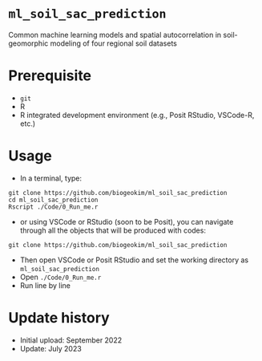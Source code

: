 # `ml_soil_sac_prediction`
Common machine learning models and spatial autocorrelation in soil-geomorphic modeling of four regional soil datasets

# Prerequisite
- `git`
- R
- R integrated development environment (e.g., Posit RStudio, VSCode-R, etc.)

# Usage
- In a terminal, type:
```{shell}
git clone https://github.com/biogeokim/ml_soil_sac_prediction
cd ml_soil_sac_prediction
Rscript ./Code/0_Run_me.r
```
- or using VSCode or RStudio (soon to be Posit), you can navigate through all the objects that will be produced with codes:
```{shell}
git clone https://github.com/biogeokim/ml_soil_sac_prediction
```
  - Then open VSCode or Posit RStudio and set the working directory as `ml_soil_sac_prediction`
  - Open `./Code/0_Run_me.r`
  - Run line by line

# Update history
- Initial upload: September 2022
- Update: July 2023